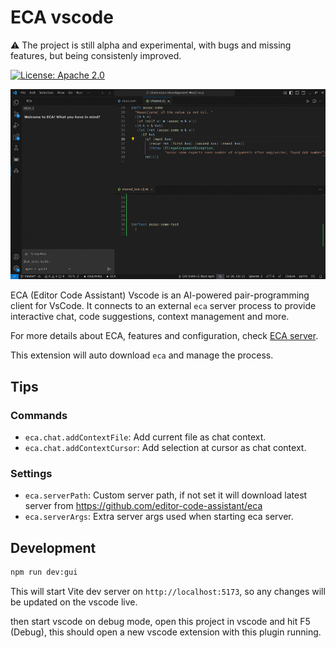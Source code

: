 # ECA vscode

:warning: The project is still alpha and experimental, with bugs and missing features, but being consistenly improved.

[![License: Apache 2.0](https://img.shields.io/badge/License-Apache%202.0-blue.svg)](./LICENSE)

![demo](./demo.gif)

ECA (Editor Code Assistant) Vscode is an AI-powered pair-programming client for VsCode.
It connects to an external `eca` server process to provide interactive chat, code suggestions, context management and more.

For more details about ECA, features and configuration, check [ECA server](https://github.com/editor-code-assistant/eca).

This extension will auto download `eca` and manage the process.

## Tips

### Commands

- `eca.chat.addContextFile`: Add current file as chat context.
- `eca.chat.addContextCursor`: Add selection at cursor as chat context.

### Settings

- `eca.serverPath`: Custom server path, if not set it will download latest server from https://github.com/editor-code-assistant/eca
- `eca.serverArgs`: Extra server args used when starting eca server.

## Development

```bash
npm run dev:gui
```

This will start Vite dev server on `http://localhost:5173`, so any changes will be updated on the vscode live.

then start vscode on debug mode, open this project in vscode and hit F5 (Debug), this should open a new vscode extension with this plugin running.

